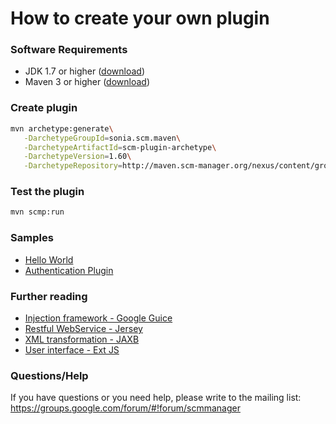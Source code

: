 # How to create your own plugin

### Software Requirements

-   JDK 1.7 or higher
    ([download](http://www.oracle.com/technetwork/java/index.html))
-   Maven 3 or higher ([download](http://maven.apache.org/))

### Create plugin

```bash
mvn archetype:generate\
   -DarchetypeGroupId=sonia.scm.maven\
   -DarchetypeArtifactId=scm-plugin-archetype\
   -DarchetypeVersion=1.60\
   -DarchetypeRepository=http://maven.scm-manager.org/nexus/content/groups/public/
```
### Test the plugin

```bash
mvn scmp:run
```

### Samples

- [Hello World](https://bitbucket.org/sdorra/scm-manager/src/1.x/scm-samples/scm-sample-hello/)
- [Authentication Plugin](https://bitbucket.org/sdorra/scm-manager/src/1.x/scm-samples/scm-sample-auth/)

### Further reading

- [Injection framework - Google Guice](http://code.google.com/p/google-guice/)
- [Restful WebService - Jersey](http://jersey.java.net/nonav/documentation/latest/user-guide.html)
- [ XML transformation - JAXB](http://jaxb.java.net/guide/)
- [User interface - Ext JS](http://www.sencha.com/products/extjs3/)

### Questions/Help

If you have questions or you need help, please write to the mailing
list: <https://groups.google.com/forum/#!forum/scmmanager>
